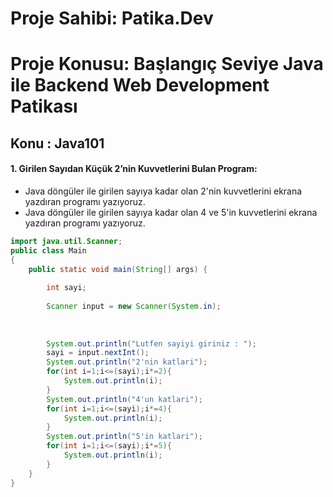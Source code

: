 # Proje Sahibi: Patika.Dev 
# Proje Konusu: Başlangıç Seviye Java ile Backend Web Development Patikası
## Konu : Java101

#### 1. Girilen Sayıdan Küçük 2’nin Kuvvetlerini Bulan Program:
- Java döngüler ile girilen sayıya kadar olan 2'nin kuvvetlerini ekrana yazdıran programı yazıyoruz.
- Java döngüler ile girilen sayıya kadar olan 4 ve 5'in kuvvetlerini ekrana yazdıran programı yazıyoruz.

```java
import java.util.Scanner;
public class Main
{
	public static void main(String[] args) {
	    
	    int sayi; 
	    
	    Scanner input = new Scanner(System.in);
        
        
        
        System.out.println("Lutfen sayiyi giriniz : ");   
        sayi = input.nextInt();
        System.out.println("2'nin katlari");
        for(int i=1;i<=(sayi);i*=2){
            System.out.println(i);
        }
        System.out.println("4'un katlari");
        for(int i=1;i<=(sayi);i*=4){
            System.out.println(i);
        }
        System.out.println("5'in katlari");
        for(int i=1;i<=(sayi);i*=5){
            System.out.println(i);
        }
	}
}
```

